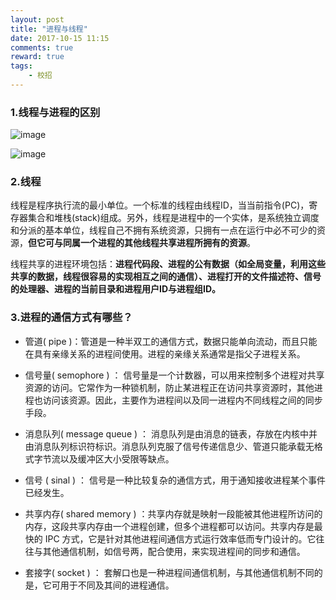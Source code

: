 ```yaml
---
layout: post
title: "进程与线程"
date: 2017-10-15 11:15
comments: true
reward: true
tags: 
	- 校招
---
```


### 1.线程与进程的区别

![image](https://ws1.sinaimg.cn/large/aacc02d8ly1fxvocw1d71j212p0e17i5.jpg)

![image](https://ws2.sinaimg.cn/large/aacc02d8ly1fxvnlguox1j211s07w7a9.jpg)

<!--more--> 

### 2.线程

线程是程序执行流的最小单位。一个标准的线程由线程ID，当当前指令(PC)，寄存器集合和堆栈(stack)组成。另外，线程是进程中的一个实体，是系统独立调度和分派的基本单位，线程自己不拥有系统资源，只拥有一点在运行中必不可少的资源，**但它可与同属一个进程的其他线程共享进程所拥有的资源**。

线程共享的进程环境包括：**进程代码段、进程的公有数据（如全局变量，利用这些共享的数据，线程很容易的实现相互之间的通信）、进程打开的文件描述符、信号的处理器、进程的当前目录和进程用户ID与进程组ID。**



### 3.进程的通信方式有哪些？

-  管道( pipe )：管道是一种半双工的通信方式，数据只能单向流动，而且只能在具有亲缘关系的进程间使用。进程的亲缘关系通常是指父子进程关系。

-  信号量( semophore ) ： 信号量是一个计数器，可以用来控制多个进程对共享资源的访问。它常作为一种锁机制，防止某进程正在访问共享资源时，其他进程也访问该资源。因此，主要作为进程间以及同一进程内不同线程之间的同步手段。

-  消息队列( message queue ) ： 消息队列是由消息的链表，存放在内核中并由消息队列标识符标识。消息队列克服了信号传递信息少、管道只能承载无格式字节流以及缓冲区大小受限等缺点。

-  信号 ( sinal ) ： 信号是一种比较复杂的通信方式，用于通知接收进程某个事件已经发生。

-  共享内存( shared memory ) ：共享内存就是映射一段能被其他进程所访问的内存，这段共享内存由一个进程创建，但多个进程都可以访问。共享内存是最快的 IPC 方式，它是针对其他进程间通信方式运行效率低而专门设计的。它往往与其他通信机制，如信号两，配合使用，来实现进程间的同步和通信。

-  套接字( socket ) ： 套解口也是一种进程间通信机制，与其他通信机制不同的是，它可用于不同及其间的进程通信。







